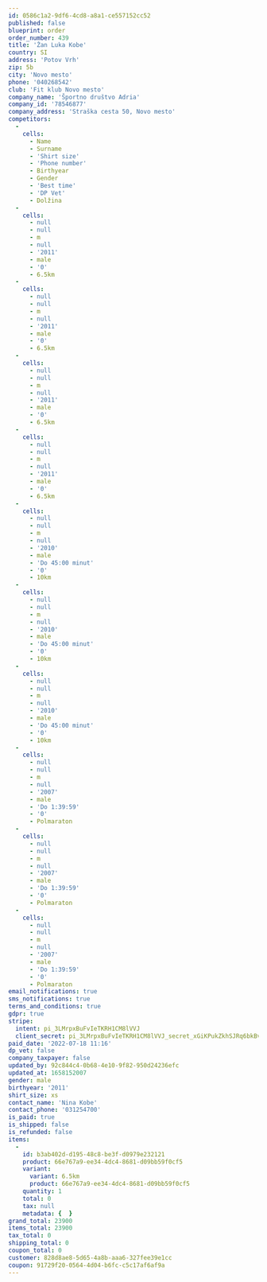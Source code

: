 ```yaml
---
id: 0586c1a2-9df6-4cd8-a8a1-ce557152cc52
published: false
blueprint: order
order_number: 439
title: 'Žan Luka Kobe'
country: SI
address: 'Potov Vrh'
zip: 5b
city: 'Novo mesto'
phone: '040268542'
club: 'Fit klub Novo mesto'
company_name: 'Športno društvo Adria'
company_id: '78546877'
company_address: 'Straška cesta 50, Novo mesto'
competitors:
  -
    cells:
      - Name
      - Surname
      - 'Shirt size'
      - 'Phone number'
      - Birthyear
      - Gender
      - 'Best time'
      - 'DP Vet'
      - Dolžina
  -
    cells:
      - null
      - null
      - m
      - null
      - '2011'
      - male
      - '0'
      - 6.5km
  -
    cells:
      - null
      - null
      - m
      - null
      - '2011'
      - male
      - '0'
      - 6.5km
  -
    cells:
      - null
      - null
      - m
      - null
      - '2011'
      - male
      - '0'
      - 6.5km
  -
    cells:
      - null
      - null
      - m
      - null
      - '2011'
      - male
      - '0'
      - 6.5km
  -
    cells:
      - null
      - null
      - m
      - null
      - '2010'
      - male
      - 'Do 45:00 minut'
      - '0'
      - 10km
  -
    cells:
      - null
      - null
      - m
      - null
      - '2010'
      - male
      - 'Do 45:00 minut'
      - '0'
      - 10km
  -
    cells:
      - null
      - null
      - m
      - null
      - '2010'
      - male
      - 'Do 45:00 minut'
      - '0'
      - 10km
  -
    cells:
      - null
      - null
      - m
      - null
      - '2007'
      - male
      - 'Do 1:39:59'
      - '0'
      - Polmaraton
  -
    cells:
      - null
      - null
      - m
      - null
      - '2007'
      - male
      - 'Do 1:39:59'
      - '0'
      - Polmaraton
  -
    cells:
      - null
      - null
      - m
      - null
      - '2007'
      - male
      - 'Do 1:39:59'
      - '0'
      - Polmaraton
email_notifications: true
sms_notifications: true
terms_and_conditions: true
gdpr: true
stripe:
  intent: pi_3LMrpxBuFvIeTKRH1CM8lVVJ
  client_secret: pi_3LMrpxBuFvIeTKRH1CM8lVVJ_secret_xGiKPukZkhSJRq6bkBvPoQQwm
paid_date: '2022-07-18 11:16'
dp_vet: false
company_taxpayer: false
updated_by: 92c844c4-0b68-4e10-9f82-950d24236efc
updated_at: 1658152007
gender: male
birthyear: '2011'
shirt_size: xs
contact_name: 'Nina Kobe'
contact_phone: '031254700'
is_paid: true
is_shipped: false
is_refunded: false
items:
  -
    id: b3ab402d-d195-48c8-be3f-d0979e232121
    product: 66e767a9-ee34-4dc4-8681-d09bb59f0cf5
    variant:
      variant: 6.5km
      product: 66e767a9-ee34-4dc4-8681-d09bb59f0cf5
    quantity: 1
    total: 0
    tax: null
    metadata: {  }
grand_total: 23900
items_total: 23900
tax_total: 0
shipping_total: 0
coupon_total: 0
customer: 828d8ae8-5d65-4a8b-aaa6-327fee39e1cc
coupon: 91729f20-0564-4d04-b6fc-c5c17af6af9a
---
```

